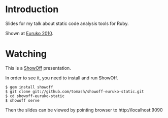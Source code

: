 # Introduction

Slides for my talk about static code analysis tools for Ruby.

Shown at [Euruko 2010](http://euruko2010.org). 

# Watching

This is a [ShowOff](http://github.com/schacon/showoff) presentation.

In order to see it, you need to install and run ShowOff. 

    $ gem install showoff
    $ git clone git://github.com/tomash/showoff-euruko-static.git
    $ cd showoff-euruko-static
    $ showoff serve

Then the slides can be viewed by pointing browser to http://localhost:9090
